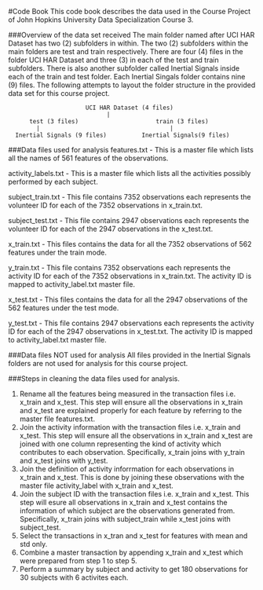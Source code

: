 #Code Book
This code book describes the data used in the Course Project of John Hopkins University Data Specialization Course 3.

###Overview of the data set received
The main folder named after UCI HAR Dataset has two (2) subfolders in within. The two (2) subfolders within the main folders are test and train respectively. There are four (4) files in the folder UCI HAR Dataset and three (3) in each of the test and train subfolders. There is also another subfolder called Inertial Signals inside each of the train and test folder. Each Inertial Singals folder contains nine (9) files. The following attempts to layout the folder structure in the provided data set for this course project.

                          UCI HAR Dataset (4 files)
                                |
          test (3 files)                      train (3 files) 
            |                                     |
      Inertial Signals (9 files)          Inertial Signals(9 files)

###Data files used for analysis
features.txt - This is a master file which lists all the names of 561 features of the observations.

activity_labels.txt - This is a master file which lists all the activities possibly performed by each subject.

subject_train.txt - This file contains 7352 observations each represents the volunteer ID for each of the 7352 observations in x_train.txt.

subject_test.txt - This file contains 2947 observations each represents the volunteer ID for each of the 2947 observations in the x_test.txt.

x_train.txt - This files contains the data for all the 7352 observations of 562 features under the train mode. 

y_train.txt - This file contains 7352 observations each represents the activity ID for each of the 7352 observations in x_train.txt. The activity ID is mapped to activity_label.txt master file. 

x_test.txt - This files contains the data for all the 2947 observations of the 562 features under the test mode.

y_test.txt - This file contains 2947 observations each represents the activity ID for each of the 2947 observations in x_test.txt. The activity ID is mapped to activity_label.txt master file.

###Data files NOT used for analysis
All files provided in the Inertial Signals folders are not used for analysis for this course project.

###Steps in cleaning the data files used for analysis. 
1. Rename all the features being measured in the transaction files i.e. x_train and x_test. This step will ensure all the observations in x_train and x_test are explained properly for each feature by referring to the master file features.txt.
2. Join the activity information with the transaction files i.e. x_train and x_test. This step will ensure all the observations in x_train and x_test are joined with one column representing the kind of activity which contributes to each observation. Specifically, x_train joins with y_train and x_test joins with y_test.
3. Join the definition of activity inforrmation for each observations in x_train and x_test. This is done by joining these observations with the master file activity_label with x_train and x_test.
4. Join the subject ID with the transaction files i.e. x_train and x_test. This step will esure all observations in x_train and x_test contains the information of which subject are the observations generated from. Specifically, x_train joins with subject_train while x_test joins with subject_test.
5. Select the transactions in x_tran and x_test for features with mean and std only.
6. Combine a master transaction by appending x_train and x_test which were prepared from step 1 to step 5.
7. Perform a summary by subject and activity to get 180 observations for 30 subjects with 6 activites each. 







                
